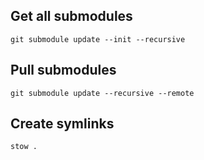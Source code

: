 ## Get all submodules
`git submodule update --init --recursive`

## Pull submodules
`git submodule update --recursive --remote`

## Create symlinks
`stow .`

